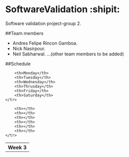 # SoftwareValidation :shipit:
Software validation project-group 2.

##Team members
- Andres Felipe Rincon Gamboa.
- Nick Nasirpour.
- Neil Sabharwal. 
...(other team members to be added)


##Schedule
<table width="90%" align="center" >
    <div><tr><th width="100%">Week 3</th></tr></div>
    <div id="h_nav">
    <tr>
        
        <th>Monday</th>
        <th>Tuesday</th>
        <th>Wednesday</th>
        <th>Thrusday</th>
        <th>Friday</th>
        <th>Saturday</th>
    </tr>
</div>  
<div id="h_nav">
    <tr>
        
        <th></th>
        <th></th>
        <th></th>
        <th></th>
        <th></th>
        <th></th>
    </tr>
</div> 

</table>
